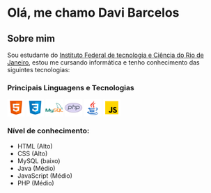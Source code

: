 # Olá, me chamo Davi Barcelos 
## Sobre mim

Sou estudante do <a href="https://l.facebook.com/l.php?u=http%3A%2F%2Fifrj.edu.br%2Farraialdocabo%3Ffbclid%3DIwAR3YsrjZjvQgSTjlQbEmuA9rCoZPyfv6wsgJyL64SMWj23vgCX4K4mAGvvw&h=AT1mczKF67cDpzulJfOEAL-ZuvQvPC5UBiClpWy3sLHjxvgLOjgDt6ZB5TpkV7VuEgE1Ub_scaENLHmYsjLXL-t3s8o6qOUcqqU1LWVQnodVtimSifluRu_Nz8oZyhvjDpG01w">Instituto Federal de tecnologia e Ciência do Rio de Janeiro</a>, estou me cursando informática e tenho conhecimento das siguintes tecnologias:

### Principais Linguagens e Tecnologias
<div style="display: inline_block">
  <img align="center" height="40" width:"40" src="icons8-html-5.svg"/>
  <img align="center" height="40" width:"40" src="icons8-css3.svg"/>
  <img align="center" height="40" width:"40" src="icons8-mysql-logo.svg" />
  <img align="center" height="40" width:"40" src="icons8-php-logo.svg"/>
  <img align="center" height="40" width:"40" src="icons8-java.svg"/>
  <img align="center" height="40" width:"40" src="icons8-javascript.svg"/>
</div>

### Nível de conhecimento:
- HTML (Alto)
- CSS (Alto) 
- MySQL (baixo)
- Java (Médio)
- JavaScript (Médio)
- PHP (Médio)
